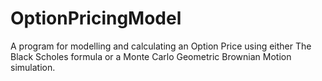 # OptionPricingModel
A program for modelling and calculating an Option Price using either The Black Scholes formula or a Monte Carlo Geometric Brownian Motion simulation.
